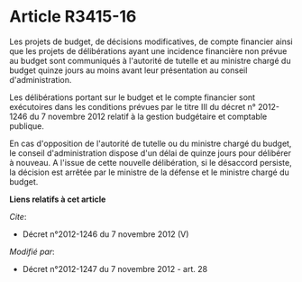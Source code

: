 # Article R3415-16

Les projets de budget, de décisions modificatives, de compte financier ainsi que les projets de délibérations ayant une
incidence financière non prévue au budget sont communiqués à l'autorité de tutelle et au ministre chargé du budget quinze
jours au moins avant leur présentation au conseil d'administration. 

Les délibérations portant sur le budget et le compte financier sont exécutoires dans les conditions prévues par le titre III
du décret n° 2012-1246 du 7 novembre 2012 relatif à la gestion budgétaire et comptable publique. 

En cas d'opposition de l'autorité de tutelle ou du ministre chargé du budget, le conseil d'administration dispose d'un délai
de quinze jours pour délibérer à nouveau. A l'issue de cette nouvelle délibération, si le désaccord persiste, la décision est
arrêtée par le ministre de la défense et le ministre chargé du budget.

**Liens relatifs à cet article**

_Cite_:

  - Décret n°2012-1246 du 7 novembre 2012 (V)

_Modifié par_:

  - Décret n°2012-1247 du 7 novembre 2012 - art. 28
